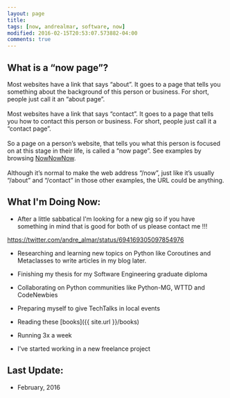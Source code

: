 ```yaml
---
layout: page
title: 
tags: [now, andrealmar, software, now]
modified: 2016-02-15T20:53:07.573882-04:00
comments: true
---
```


## What is a “now page”?

Most websites have a link that says “about”. It goes to a page that tells you something about the background of this person or business. For short, people just call it an “about page”.
<br />  
Most websites have a link that says “contact”. It goes to a page that tells you how to contact this person or business. For short, people just call it a “contact page”.
<br />  
So a page on a person’s website, that tells you what this person is focused on at this stage in their life, is called a “now page”. See examples by browsing [NowNowNow](http://www.nownownow.com).
<br />  
Although it’s normal to make the web address “/now”, just like it’s usually “/about” and “/contact” in those other examples, the URL could be anything.
<br />  

## What I'm Doing Now:

* After a little sabbatical I'm looking for a new gig so if you have something in mind that is good for both of us please contact me !!!

https://twitter.com/andre_almar/status/694169305097854976

* Researching and learning new topics on Python like Coroutines and Metaclasses to write articles in my blog later. 

* Finishing my thesis for my Software Engineering graduate diploma

* Collaborating on Python communities like Python-MG, WTTD and CodeNewbies

* Preparing myself to give TechTalks in local events

* Reading these [books]({{ site.url }}/books) 

* Running 3x a week

* I've started working in a new freelance project

## Last Update:
* February, 2016
